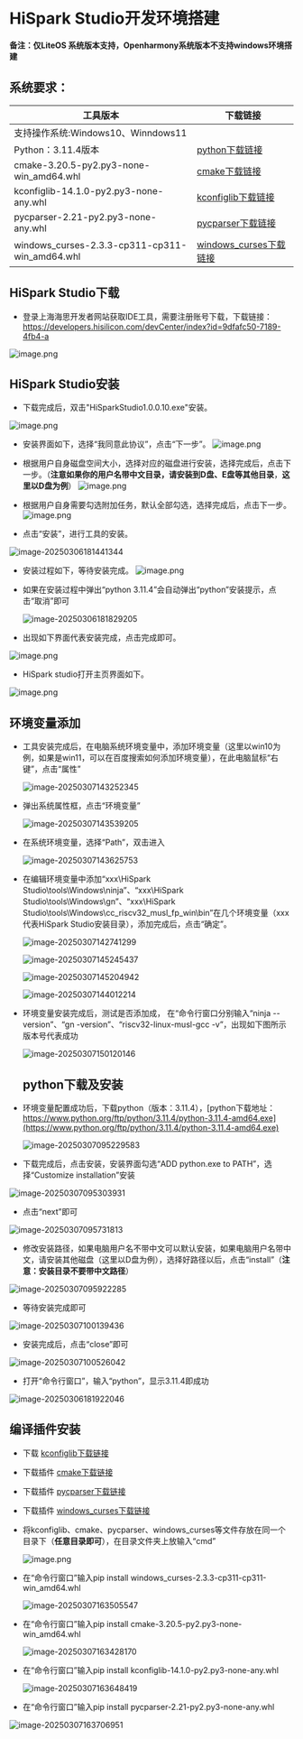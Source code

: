 # HiSpark Studio开发环境搭建

**备注：仅LiteOS 系统版本支持，Openharmony系统版本不支持windows环境搭建**

## 系统要求：

| 工具版本                                       | 下载链接                                                     |
| ---------------------------------------------- | ------------------------------------------------------------ |
| 支持操作系统:Windows10、Winndows11             |                                                              |
| Python：3.11.4版本                             | [python下载链接](https://www.python.org/ftp/python/3.11.4/python-3.11.4-amd64.exe) |
| cmake-3.20.5-py2.py3-none-win_amd64.whl        | [cmake下载链接](https://files.pythonhosted.org/packages/65/7f/80cf681cd376834b442af8af48e6f17b4197d20b7255aa2f76d8d93a9e44/cmake-3.20.5-py2.py3-none-win_amd64.whl) |
| kconfiglib-14.1.0-py2.py3-none-any.whl         | [kconfiglib下载链接](https://files.pythonhosted.org/packages/8a/f1/d98a89231e779b079b977590efcc31249d959c8f1d4b5858cad69695ff9c/kconfiglib-14.1.0-py2.py3-none-any.whl) |
| pycparser-2.21-py2.py3-none-any.whl            | [pycparser下载链接](https://files.pythonhosted.org/packages/62/d5/5f610ebe421e85889f2e55e33b7f9a6795bd982198517d912eb1c76e1a53/pycparser-2.21-py2.py3-none-any.whl) |
| windows_curses-2.3.3-cp311-cp311-win_amd64.whl | [windows_curses下载链接](https://files.pythonhosted.org/packages/18/1b/e06eb41dad1c74f0d3124218084f258f73a5e76c67112da0ba174162670f/windows_curses-2.3.3-cp311-cp311-win_amd64.whl) |

## HiSpark Studio下载

- 登录上海海思开发者网站获取IDE工具，需要注册账号下载，下载链接：https://developers.hisilicon.com/devCenter/index?id=9dfafc50-7189-4fb4-a

![image.png](../docs/pic/tools/1.png)



## HiSpark Studio安装

- 下载完成后，双击"HiSparkStudio1.0.0.10.exe"安装。

![image.png](../docs/pic/tools/2.png)



- 安装界面如下，选择“我同意此协议”，点击“下一步”。
  ![image.png](../docs/pic/tools/3.png)



- 根据用户自身磁盘空间大小，选择对应的磁盘进行安装，选择完成后，点击下一步。（**注意如果你的用户名带中文目录，请安装到D盘、E盘等其他目录**，**这里以D盘为例**）
  ![image.png](../docs/pic/tools/4.png)



- 根据用户自身需要勾选附加任务，默认全部勾选，选择完成后，点击下一步。
  ![image.png](../docs/pic/tools/5.png)

  
  
- 点击“安装”，进行工具的安装。

![image-20250306181441344](../docs/pic/tools/6.png)



- 安装过程如下，等待安装完成。
  ![image.png](../docs/pic/tools/7.png)

- 如果在安装过程中弹出“python 3.11.4”会自动弹出“python”安装提示，点击“取消”即可

  ![image-20250306181829205](../docs/pic/tools/10.png)

  

- 出现如下界面代表安装完成，点击完成即可。

![image.png](../docs/pic/tools/8.png)

- HiSpark studio打开主页界面如下。

![image.png](../docs/pic/tools/9.png)

##  环境变量添加

- 工具安装完成后，在电脑系统环境变量中，添加环境变量（这里以win10为例，如果是win11，可以在百度搜索如何添加环境变量），在此电脑鼠标“右键”，点击“属性”

  ![image-20250307143252345](../docs/pic/tools/image-20250307143252345.png)

- 弹出系统属性框，点击“环境变量”

  ![image-20250307143539205](../docs/pic/tools/image-20250307143539205.png)

- 在系统环境变量，选择“Path”，双击进入

  ![image-20250307143625753](../docs/pic/tools/image-20250307143625753.png)

- 在编辑环境变量中添加“xxx\HiSpark Studio\tools\Windows\ninja”、“xxx\HiSpark Studio\tools\Windows\gn”、“xxx\HiSpark Studio\tools\Windows\cc_riscv32_musl_fp_win\bin”在几个环境变量（xxx代表HiSpark Studio安装目录），添加完成后，点击“确定”。

  ![image-20250307142741299](../docs/pic/tools/image-20250307142741299.png)

  ![image-20250307145245437](../docs/pic/tools/image-20250307145245437.png)

  

  ![image-20250307145204942](../docs/pic/tools/image-20250307145204942.png)

  ![image-20250307144012214](../docs/pic/tools/image-20250307144012214.png)

- 环境变量安装完成后，测试是否添加成， 在“命令行窗口分别输入“ninja --version”、“gn -version”、“riscv32-linux-musl-gcc -v”，出现如下图所示版本号代表成功

  ![image-20250307150120146](../docs/pic/tools/image-20250307150120146.png)

  ## python下载及安装

- 环境变量配置成功后，下载python（版本：3.11.4），[python下载地址：https://www.python.org/ftp/python/3.11.4/python-3.11.4-amd64.exe](https://www.python.org/ftp/python/3.11.4/python-3.11.4-amd64.exe)

  ![image-20250307095229583](../docs/pic/tools/11.png)

- 下载完成后，点击安装，安装界面勾选“ADD python.exe to PATH”，选择“Customize installation”安装

![image-20250307095303931](../docs/pic/tools/12.png)

- 点击“next”即可

![image-20250307095731813](../docs/pic/tools/13.png)

- 修改安装路径，如果电脑用户名不带中文可以默认安装，如果电脑用户名带中文，请安装其他磁盘（这里以D盘为例），选择好路径以后，点击“install”（**注意：安装目录不要带中文路径**）

![image-20250307095922285](../docs/pic/tools/14.png)

- 等待安装完成即可

![image-20250307100139436](../docs/pic/tools/15.png)

- 安装完成后，点击“close”即可

![image-20250307100526042](../docs/pic/tools/16.png)

- 打开“命令行窗口”，输入“python”，显示3.11.4即成功

![image-20250306181922046](../docs/pic/tools/17.png)

## 编译插件安装

- 下载 [kconfiglib下载链接](https://files.pythonhosted.org/packages/8a/f1/d98a89231e779b079b977590efcc31249d959c8f1d4b5858cad69695ff9c/kconfiglib-14.1.0-py2.py3-none-any.whl) 

- 下载插件 [cmake下载链接](https://files.pythonhosted.org/packages/65/7f/80cf681cd376834b442af8af48e6f17b4197d20b7255aa2f76d8d93a9e44/cmake-3.20.5-py2.py3-none-win_amd64.whl)

- 下载插件 [pycparser下载链接](https://files.pythonhosted.org/packages/62/d5/5f610ebe421e85889f2e55e33b7f9a6795bd982198517d912eb1c76e1a53/pycparser-2.21-py2.py3-none-any.whl) 

- 下载插件 [windows_curses下载链接](https://files.pythonhosted.org/packages/18/1b/e06eb41dad1c74f0d3124218084f258f73a5e76c67112da0ba174162670f/windows_curses-2.3.3-cp311-cp311-win_amd64.whl) 

- 将kconfiglib、cmake、pycparser、windows_curses等文件存放在同一个目录下（**任意目录即可**），在目录文件夹上放输入“cmd”

  ![image.png](../docs/pic/tools/18.png)
  
- 在“命令行窗口”输入pip install windows_curses-2.3.3-cp311-cp311-win_amd64.whl

  ![image-20250307163505547](../docs/pic/tools/image-20250307163505547.png)

- 在“命令行窗口”输入pip install cmake-3.20.5-py2.py3-none-win_amd64.whl

  ![image-20250307163428170](../docs/pic/tools/image-20250307163428170.png)
  
- 在“命令行窗口”输入pip install kconfiglib-14.1.0-py2.py3-none-any.whl

  ![image-20250307163648419](../docs/pic/tools/image-20250307163648419.png)
  
- 在“命令行窗口”输入pip install pycparser-2.21-py2.py3-none-any.whl

![image-20250307163706951](../docs/pic/tools/image-20250307163706951.png)

